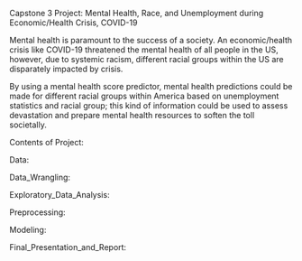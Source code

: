 Capstone 3 Project: Mental Health, Race, and Unemployment during Economic/Health Crisis, COVID-19

Mental health is paramount to the success of a society.  An economic/health crisis like COVID-19 threatened the mental health of all people in the US, however, due to systemic racism, different racial groups within the US are disparately impacted by crisis.  

By using a mental health score predictor, mental health predictions could be made for different racial groups within America based on unemployment statistics and racial group; this kind of information could be used to assess devastation and prepare mental health resources to soften the toll societally.

Contents of Project:

Data:

Data_Wrangling:

Exploratory_Data_Analysis:

Preprocessing:

Modeling:

Final_Presentation_and_Report:


